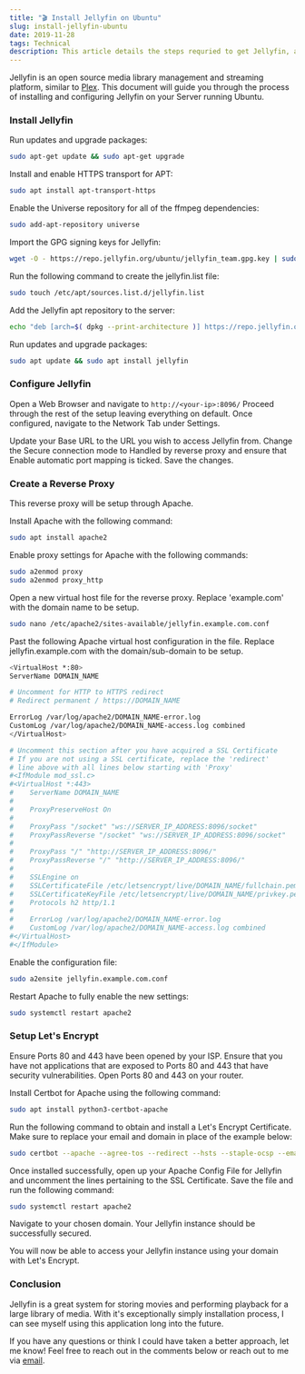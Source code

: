 ```yaml
---
title: "🎬 Install Jellyfin on Ubuntu"
slug: install-jellyfin-ubuntu
date: 2019-11-28
tags: Technical
description: This article details the steps requried to get Jellyfin, an Open Source Media Library up and running on Ubuntu Server.
---
```


Jellyfin is an open source media library management and streaming platform, similar to [Plex](https://www.plex.tv/). This document will guide you through the process of installing and configuring Jellyfin on your Server running Ubuntu.

### Install Jellyfin

Run updates and upgrade packages:

```bash
sudo apt-get update && sudo apt-get upgrade
```

Install and enable HTTPS transport for APT:

```bash
sudo apt install apt-transport-https
```

Enable the Universe repository for all of the ffmpeg dependencies:

```bash
sudo add-apt-repository universe
```

Import the GPG signing keys for Jellyfin:

```bash
wget -O - https://repo.jellyfin.org/ubuntu/jellyfin_team.gpg.key | sudo apt-key add -
```

Run the following command to create the jellyfin.list file:

```bash
sudo touch /etc/apt/sources.list.d/jellyfin.list
```

Add the Jellyfin apt repository to the server:

```bash
echo "deb [arch=$( dpkg --print-architecture )] https://repo.jellyfin.org/ubuntu $( lsb_release -c -s ) main" | sudo tee /etc/apt/sources.list.d/jellyfin.list
```

Run updates and upgrade packages:

```bash
sudo apt update && sudo apt install jellyfin
```

### Configure Jellyfin

Open a Web Browser and navigate to `http://<your-ip>:8096/`
Proceed through the rest of the setup leaving everything on default.
Once configured, navigate to the Network Tab under Settings.

Update your Base URL to the URL you wish to access Jellyfin from. Change the Secure connection mode to Handled by reverse proxy and ensure that Enable automatic port mapping is ticked. Save the changes.

### Create a Reverse Proxy

This reverse proxy will be setup through Apache.

Install Apache with the following command:

```bash
sudo apt install apache2
```

Enable proxy settings for Apache with the following commands:

```bash
sudo a2enmod proxy
sudo a2enmod proxy_http
```

Open a new virtual host file for the reverse proxy. Replace 'example.com' with the domain name to be setup.

```bash
sudo nano /etc/apache2/sites-available/jellyfin.example.com.conf
```

Past the following Apache virtual host configuration in the file. Replace jellyfin.example.com with the domain/sub-domain to be setup.

```bash
<VirtualHost *:80>
ServerName DOMAIN_NAME

# Uncomment for HTTP to HTTPS redirect
# Redirect permanent / https://DOMAIN_NAME

ErrorLog /var/log/apache2/DOMAIN_NAME-error.log
CustomLog /var/log/apache2/DOMAIN_NAME-access.log combined
</VirtualHost>

# Uncomment this section after you have acquired a SSL Certificate
# If you are not using a SSL certificate, replace the 'redirect'
# line above with all lines below starting with 'Proxy'
#<IfModule mod_ssl.c>
#<VirtualHost *:443>
#    ServerName DOMAIN_NAME
#
#    ProxyPreserveHost On
#
#    ProxyPass "/socket" "ws://SERVER_IP_ADDRESS:8096/socket"
#    ProxyPassReverse "/socket" "ws://SERVER_IP_ADDRESS:8096/socket"
#
#    ProxyPass "/" "http://SERVER_IP_ADDRESS:8096/"
#    ProxyPassReverse "/" "http://SERVER_IP_ADDRESS:8096/"
#
#    SSLEngine on
#    SSLCertificateFile /etc/letsencrypt/live/DOMAIN_NAME/fullchain.pem
#    SSLCertificateKeyFile /etc/letsencrypt/live/DOMAIN_NAME/privkey.pem
#    Protocols h2 http/1.1
#
#    ErrorLog /var/log/apache2/DOMAIN_NAME-error.log
#    CustomLog /var/log/apache2/DOMAIN_NAME-access.log combined
#</VirtualHost>
#</IfModule>
```

Enable the configuration file:

```bash
sudo a2ensite jellyfin.example.com.conf
```

Restart Apache to fully enable the new settings:

```bash
sudo systemctl restart apache2
```

### Setup Let's Encrypt

Ensure Ports 80 and 443 have been opened by your ISP. Ensure that you have not applications that are exposed to Ports 80 and 443 that have security vulnerabilities. Open Ports 80 and 443 on your router.

Install Certbot for Apache using the following command:

```bash
sudo apt install python3-certbot-apache
```

Run the following command to obtain and install a Let's Encrypt Certificate. Make sure to replace your email and domain in place of the example below:

```bash
sudo certbot --apache --agree-tos --redirect --hsts --staple-ocsp --email you@example.com -d jellyfin.example.com
```

Once installed successfully, open up your Apache Config File for Jellyfin and uncomment the lines pertaining to the SSL Certificate. Save the file and run the following command:

```bash
sudo systemctl restart apache2
```

Navigate to your chosen domain. Your Jellyfin instance should be successfully secured.

You will now be able to access your Jellyfin instance using your domain with Let's Encrypt.

### Conclusion

Jellyfin is a great system for storing movies and performing playback for a large library of media. With it's exceptionally simply installation process, I can see myself using this application long into the future.

If you have any questions or think I could have taken a better approach, let me know! Feel free to reach out in the comments below or reach out to me via [email](mailto:zacchary@puckeridge.me).